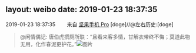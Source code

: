layout: weibo
date: 2019-01-23 18:37:35
---
2019-01-23 18:37:35  &nbsp;&nbsp;&nbsp;&nbsp;&nbsp;&nbsp; 来自 <a href="http://app.weibo.com/t/feed/Z4AgP" rel="nofollow">坚果手机 Pro</a>
[doge]//@左右历史:[doge]
>  @闲情偶记: 唐伯虎撰厕所联：“且看来客多情，甘解衣带终不悔；莫道此物无用，化作春泥更护花。” ​​​
>  ![图片](https://wx4.sinaimg.cn/large/4d3b1709ly1fzenj3rx12j20hs0m7wuf.jpg)
